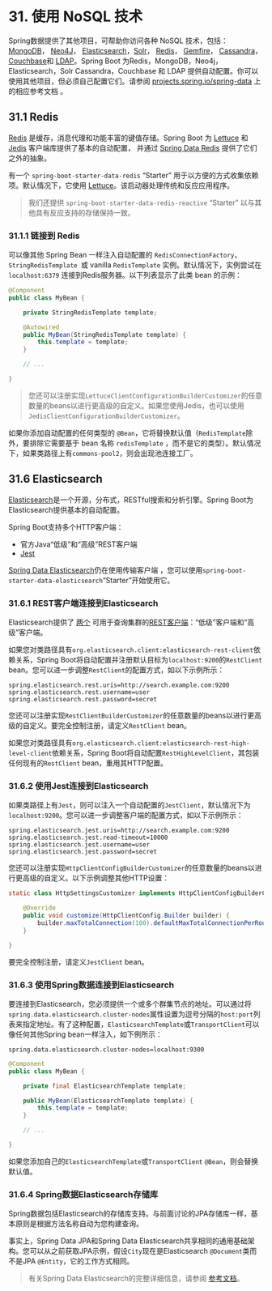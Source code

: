 # 31. 使用 NoSQL 技术

Spring数据提供了其他项目，可帮助你访问各种 NoSQL 技术，包括：[MongoDB](https://projects.spring.io/spring-data-mongodb/)， [Neo4J](https://projects.spring.io/spring-data-neo4j/)， [Elasticsearch](https://github.com/spring-projects/spring-data-elasticsearch/)，[Solr](https://projects.spring.io/spring-data-solr/)， [Redis](https://projects.spring.io/spring-data-redis/)， [Gemfire](https://projects.spring.io/spring-data-gemfire/)， [Cassandra](https://projects.spring.io/spring-data-cassandra/)， [Couchbase](https://projects.spring.io/spring-data-couchbase/)和 [LDAP](https://projects.spring.io/spring-data-ldap/)。Spring Boot 为Redis，MongoDB，Neo4j，Elasticsearch，Solr Cassandra，Couchbase 和 LDAP 提供自动配置。你可以使用其他项目，但必须自己配置它们。请参阅 [projects.spring.io/spring-data](https://projects.spring.io/spring-data) 上的相应参考文档 。

## 31.1 Redis

[Redis](http://redis.io/) 是缓存，消息代理和功能丰富的键值存储。Spring Boot 为 [Lettuce](https://github.com/lettuce-io/lettuce-core/) 和 [Jedis](https://github.com/xetorthio/jedis/) 客户端库提供了基本的自动配置， 并通过 [Spring Data Redis](https://github.com/spring-projects/spring-data-redis) 提供了它们之外的抽象。

有一个 `spring-boot-starter-data-redis` “Starter” 用于以方便的方式收集依赖项。默认情况下，它使用 [Lettuce](https://github.com/lettuce-io/lettuce-core/)。该启动器处理传统和反应应用程序。

> 我们还提供 `spring-boot-starter-data-redis-reactive` “Starter” 以与其他具有反应支持的存储保持一致。

### 31.1.1 链接到 Redis

可以像其他 Spring Bean 一样注入自动配置的 `RedisConnectionFactory`， `StringRedisTemplate `或 vanilla `RedisTemplate` 实例。默认情况下，实例尝试在`localhost:6379` 连接到Redis服务器。以下列表显示了此类 bean 的示例：

```java
@Component
public class MyBean {

	private StringRedisTemplate template;

	@Autowired
	public MyBean(StringRedisTemplate template) {
		this.template = template;
	}

	// ...

}
```

> 您还可以注册实现`LettuceClientConfigurationBuilderCustomizer`的任意数量的beans以进行更高级的自定义。如果您使用Jedis，也可以使用`JedisClientConfigurationBuilderCustomizer`。

如果你添加自动配置的任何类型的 `@Bean`，它将替换默认值（`RedisTemplate`除外，要排除它需要基于 bean 名称 `redisTemplate` ，而不是它的类型）。默认情况下，如果类路径上有`commons-pool2`，则会出现池连接工厂。

## 31.6 Elasticsearch

[Elasticsearch](https://www.elastic.co/products/elasticsearch)是一个开源，分布式，RESTful搜索和分析引擎。Spring Boot为Elasticsearch提供基本的自动配置。

Spring Boot支持多个HTTP客户端：

- 官方Java“低级”和“高级”REST客户端
- [Jest](https://github.com/searchbox-io/Jest)

[Spring Data Elasticsearch](https://github.com/spring-projects/spring-data-elasticsearch)仍在使用传输客户端 ，您可以使用`spring-boot-starter-data-elasticsearch`“Starter”开始使用它。

### 31.6.1 REST客户端连接到Elasticsearch

Elasticsearch提供了 [两个](https://www.elastic.co/guide/en/elasticsearch/client/java-rest/current/index.html) 可用于查询集群的[REST客户端](https://www.elastic.co/guide/en/elasticsearch/client/java-rest/current/index.html)：“低级”客户端和“高级”客户端。

如果您对类路径具有`org.elasticsearch.client:elasticsearch-rest-client`依赖关系，Spring Boot将自动配置并注册默认目标为`localhost:9200`的`RestClient` bean。您可以进一步调整`RestClient`的配置方式，如以下示例所示：

```properties
spring.elasticsearch.rest.uris=http://search.example.com:9200
spring.elasticsearch.rest.username=user
spring.elasticsearch.rest.password=secret
```

您还可以注册实现`RestClientBuilderCustomizer`的任意数量的beans以进行更高级的自定义。要完全控制注册，请定义`RestClient` bean。

如果您对类路径具有`org.elasticsearch.client:elasticsearch-rest-high-level-client`依赖关系，Spring Boot将自动配置`RestHighLevelClient`，其包装任何现有的`RestClient` bean，重用其HTTP配置。

### 31.6.2 使用Jest连接到Elasticsearch

如果类路径上有`Jest`，则可以注入一个自动配置的`JestClient`，默认情况下为`localhost:9200`。您可以进一步调整客户端的配置方式，如以下示例所示：

```properties
spring.elasticsearch.jest.uris=http://search.example.com:9200
spring.elasticsearch.jest.read-timeout=10000
spring.elasticsearch.jest.username=user
spring.elasticsearch.jest.password=secret
```

您还可以注册实现`HttpClientConfigBuilderCustomizer`的任意数量的beans以进行更高级的自定义。以下示例调整其他HTTP设置：

```java
static class HttpSettingsCustomizer implements HttpClientConfigBuilderCustomizer {

	@Override
	public void customize(HttpClientConfig.Builder builder) {
		builder.maxTotalConnection(100).defaultMaxTotalConnectionPerRoute(5);
	}

}
```

要完全控制注册，请定义`JestClient` bean。

### 31.6.3 使用Spring数据连接到Elasticsearch

要连接到Elasticsearch，您必须提供一个或多个群集节点的地址。可以通过将`spring.data.elasticsearch.cluster-nodes`属性设置为逗号分隔的`host:port`列表来指定地址。有了这种配置，`ElasticsearchTemplate`或`TransportClient`可以像任何其他Spring bean一样注入，如下例所示：

```properties
spring.data.elasticsearch.cluster-nodes=localhost:9300
```

```java
@Component
public class MyBean {

	private final ElasticsearchTemplate template;

	public MyBean(ElasticsearchTemplate template) {
		this.template = template;
	}

	// ...

}
```

如果您添加自己的`ElasticsearchTemplate`或`TransportClient` `@Bean`，则会替换默认值。

### 31.6.4 Spring数据Elasticsearch存储库

Spring数据包括Elasticsearch的存储库支持。与前面讨论的JPA存储库一样，基本原则是根据方法名称自动为您构建查询。

事实上，Spring Data JPA和Spring Data Elasticsearch共享相同的通用基础架构。您可以从之前获取JPA示例，假设`City`现在是Elasticsearch `@Document`类而不是JPA `@Entity`，它的工作方式相同。

> 有关Spring Data Elasticsearch的完整详细信息，请参阅 [参考文档](https://docs.spring.io/spring-data/elasticsearch/docs/)。